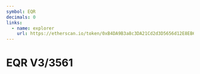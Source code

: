 ```yaml
---
symbol: EQR
decimals: 0
links:
  - name: explorer
    url: https://etherscan.io/token/0xB4DA9B3a8c3DA21Cd2d3D5656d12E8EB6d6934Ee
---
```


# EQR V3/3561
